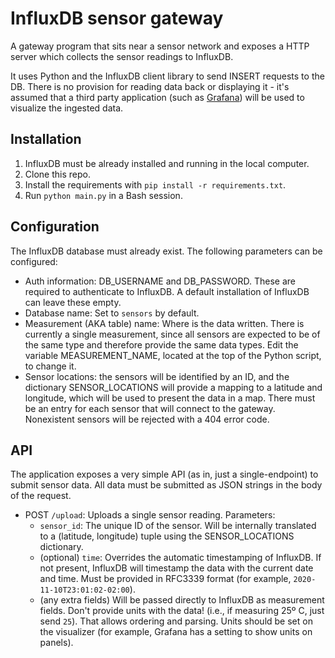# InfluxDB sensor gateway

A gateway program that sits near a sensor network and exposes a HTTP server which collects the sensor readings to InfluxDB.

It uses Python and the InfluxDB client library to send INSERT requests to the DB. There is no provision for reading data back or displaying it - it's assumed that a third party application (such as [Grafana](https://grafana.com/oss/grafana/)) will be used to visualize the ingested data.

## Installation

1. InfluxDB must be already installed and running in the local computer.
1. Clone this repo.
1. Install the requirements with `pip install -r requirements.txt`.
1. Run `python main.py` in a Bash session.

## Configuration

The InfluxDB database must already exist. The following parameters can be configured:
* Auth information: DB_USERNAME and DB_PASSWORD. These are required to authenticate to InfluxDB. A default installation of InfluxDB can leave these empty.
* Database name: Set to `sensors` by default.
* Measurement (AKA table) name: Where is the data written. There is currently a single measurement, since all sensors are expected to be of the same type and therefore provide the same data types. Edit the variable MEASUREMENT_NAME, located at the top of the Python script, to change it.
* Sensor locations: the sensors will be identified by an ID, and the dictionary SENSOR_LOCATIONS will provide a mapping to a latitude and longitude, which will be used to present the data in a map. There must be an entry for each sensor that will connect to the gateway. Nonexistent sensors will be rejected with a 404 error code.

## API

The application exposes a very simple API (as in, just a single-endpoint) to submit sensor data. All data must be submitted as JSON strings in the body of the request.

* POST `/upload`: Uploads a single sensor reading. Parameters:
    * `sensor_id`: The unique ID of the sensor. Will be internally translated to a (latitude, longitude) tuple using the SENSOR_LOCATIONS dictionary.
    * (optional) `time`: Overrides the automatic timestamping of InfluxDB. If not present, InfluxDB will timestamp the data with the current date and time. Must be provided in RFC3339 format (for example, `2020-11-10T23:01:02-02:00`). 
    * (any extra fields) Will be passed directly to InfluxDB as measurement fields. Don't provide units with the data! (i.e., if measuring 25º C, just send `25`). That allows ordering and parsing. Units should be set on the visualizer (for example, Grafana has a setting to show units on panels).